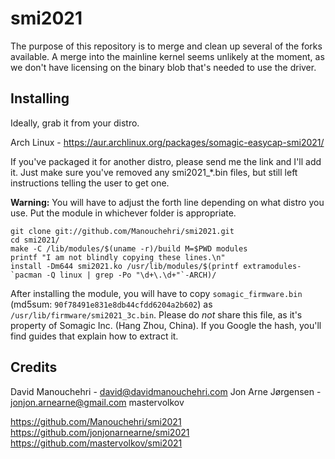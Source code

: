 # smi2021

The purpose of this repository is to merge and clean up several of the forks available. A merge into the mainline kernel seems unlikely at the moment, as we don't have licensing on the binary blob that's needed to use the driver.

## Installing

Ideally, grab it from your distro.

Arch Linux - https://aur.archlinux.org/packages/somagic-easycap-smi2021/

If you've packaged it for another distro, please send me the link and I'll add it. Just make sure you've removed any smi2021\_\*.bin files, but still left instructions telling the user to get one.

**Warning:** You will have to adjust the forth line depending on what distro you use. Put the module in whichever folder is appropriate.

```
git clone git://github.com/Manouchehri/smi2021.git
cd smi2021/
make -C /lib/modules/$(uname -r)/build M=$PWD modules
printf "I am not blindly copying these lines.\n"
install -Dm644 smi2021.ko /usr/lib/modules/$(printf extramodules-`pacman -Q linux | grep -Po "\d+\.\d+"`-ARCH)/
```

After installing the module, you will have to copy `somagic_firmware.bin` (md5sum: `90f78491e831e8db44cfdd6204a2b602`) as `/usr/lib/firmware/smi2021_3c.bin`. Please do *not* share this file, as it's property of Somagic Inc. (Hang Zhou, China). If you Google the hash, you'll find guides that explain how to extract it.

## Credits

David Manouchehri - david@davidmanouchehri.com
Jon Arne Jørgensen - jonjon.arnearne@gmail.com
mastervolkov

https://github.com/Manouchehri/smi2021
https://github.com/jonjonarnearne/smi2021
https://github.com/mastervolkov/smi2021

